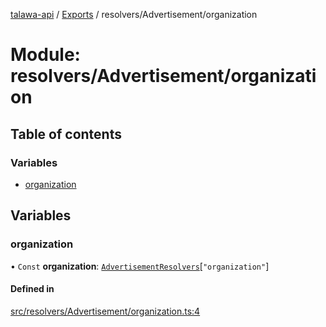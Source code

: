 [talawa-api](../README.md) / [Exports](../modules.md) / resolvers/Advertisement/organization

# Module: resolvers/Advertisement/organization

## Table of contents

### Variables

- [organization](resolvers_Advertisement_organization.md#organization)

## Variables

### organization

• `Const` **organization**: [`AdvertisementResolvers`](types_generatedGraphQLTypes.md#advertisementresolvers)[``"organization"``]

#### Defined in

[src/resolvers/Advertisement/organization.ts:4](https://github.com/PalisadoesFoundation/talawa-api/blob/e5f7a9d/src/resolvers/Advertisement/organization.ts#L4)
